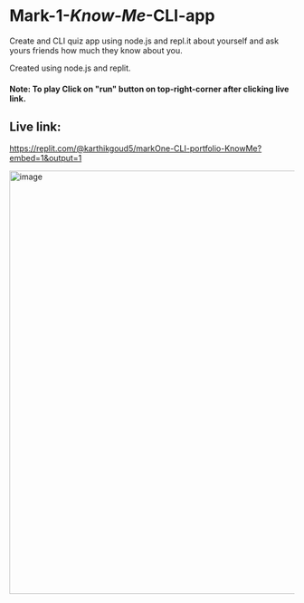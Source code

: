 # Mark-1-*Know-Me*-CLI-app
 Create and CLI quiz app using node.js and repl.it about yourself and ask yours friends how much they know about you.

Created using node.js and replit.

#### Note: To play Click on **"run"** button on top-right-corner after clicking live link.

## Live link: 

https://replit.com/@karthikgoud5/markOne-CLI-portfolio-KnowMe?embed=1&output=1

<img width="748" alt="image" src="https://user-images.githubusercontent.com/9660782/188646927-6b21fd3e-f245-4aa6-96fb-648096517c72.png">



